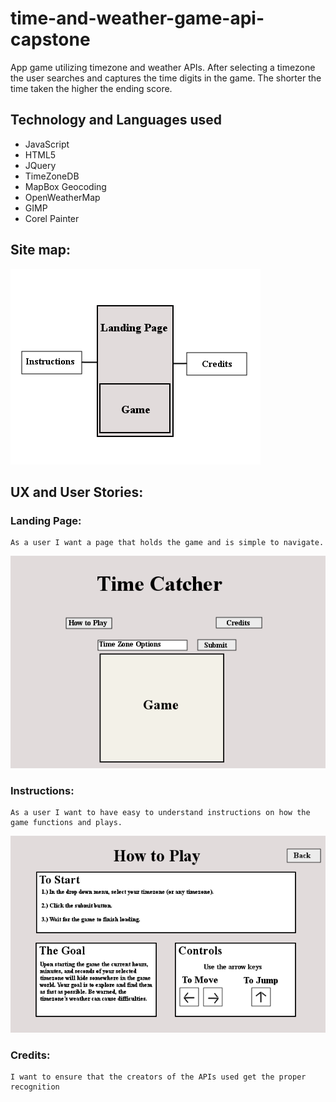 # time-and-weather-game-api-capstone

App game utilizing timezone and weather APIs. After selecting a timezone the user searches and captures the time digits in the game. The shorter the time taken the higher the ending score.

## Technology and Languages used
* JavaScript
* HTML5
* JQuery
* TimeZoneDB
* MapBox Geocoding
* OpenWeatherMap
* GIMP
* Corel Painter

## Site map:

![site map](https://github.com/BrittniLudington/time-and-weather-game-api-capstone/blob/master/ReadMeImgs/siteMap.png?raw=true)







## UX and User Stories:



### Landing Page:

	As a user I want a page that holds the game and is simple to navigate.

![landing page](https://github.com/BrittniLudington/time-and-weather-game-api-capstone/blob/master/ReadMeImgs/landingPage.png?raw=true)





















### Instructions:

	As a user I want to have easy to understand instructions on how the game functions and plays. 

 ![Instructions](https://github.com/BrittniLudington/time-and-weather-game-api-capstone/blob/master/ReadMeImgs/InstructionsPage.png?raw=true)






















### Credits:

	I want to ensure that the creators of the APIs used get the proper recognition


